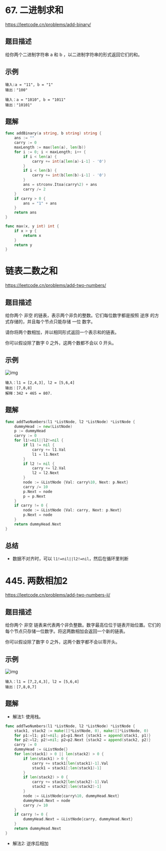 # 67. 二进制求和
https://leetcode.cn/problems/add-binary/

## 题目描述
给你两个二进制字符串 a 和 b ，以二进制字符串的形式返回它们的和。

## 示例
```
输入:a = "11", b = "1"
输出："100"
```
```
输入：a = "1010", b = "1011"
输出："10101"
```

## 题解
```go
func addBinary(a string, b string) string {
    ans := ""
    carry := 0
    maxLength := max(len(a), len(b))
    for i := 0; i < maxLength; i++ {
        if i < len(a) {
            carry += int(a[len(a)-i-1] - '0')
        }
        if i < len(b) {
            carry += int(b[len(b)-i-1] - '0')
        }
        ans = strconv.Itoa(carry%2) + ans
        carry /= 2
    }
    if carry > 0 {
        ans = "1" + ans
    }
    return ans
}

func max(x, y int) int {
    if x > y {
        return x
    }
    return y
}
```


# 链表二数之和
https://leetcode.cn/problems/add-two-numbers/

## 题目描述
给你两个 非空 的链表，表示两个非负的整数。它们每位数字都是按照 逆序 的方式存储的，并且每个节点只能存储 一位 数字。

请你将两个数相加，并以相同形式返回一个表示和的链表。

你可以假设除了数字 0 之外，这两个数都不会以 0 开头。


## 示例
![img](https://assets.leetcode-cn.com/aliyun-lc-upload/uploads/2021/01/02/addtwonumber1.jpg)
```
输入：l1 = [2,4,3], l2 = [5,6,4]
输出：[7,0,8]
解释：342 + 465 = 807.
```


## 题解
```go
func addTwoNumbers(l1 *ListNode, l2 *ListNode) *ListNode {
    dummyHead := new(ListNode)
    p := dummyHead
    carry := 0
    for l1!=nil||l2!=nil {
        if l1 != nil {
            carry += l1.Val
            l1 = l1.Next
        }
        if l2 != nil {
            carry += l2.Val
            l2 = l2.Next
        }
        node := &ListNode {Val: carry%10, Next: p.Next}
        carry /= 10
        p.Next = node
        p = p.Next
    }
    if carry != 0 {
        node := &ListNode {Val: carry, Next: p.Next}
        p.Next = node
    }
    return dummyHead.Next
}
```

## 总结
* 数据不对齐时，可以 `l1!=nil||l2!=nil`，然后在循环里判断


# 445. 两数相加2
https://leetcode.cn/problems/add-two-numbers-ii/

## 题目描述
给你两个 非空 链表来代表两个非负整数。数字最高位位于链表开始位置。它们的每个节点只存储一位数字。将这两数相加会返回一个新的链表。

你可以假设除了数字 0 之外，这两个数字都不会以零开头。

## 示例
![img](https://pic.leetcode-cn.com/1626420025-fZfzMX-image.png)
```
输入：l1 = [7,2,4,3], l2 = [5,6,4]
输出：[7,8,0,7]
```

## 题解
* 解法1: 使用栈。
```go
func addTwoNumbers(l1 *ListNode, l2 *ListNode) *ListNode {
    stack1, stack2 := make([]*ListNode, 0), make([]*ListNode, 0)
    for p1:=l1; p1!=nil; p1=p1.Next {stack1 = append(stack1, p1)}
    for p2:=l2; p2!=nil; p2=p2.Next {stack2 = append(stack2, p2)}
    carry := 0
    dummyHead := &ListNode{}
    for len(stack1) > 0 || len(stack2) > 0 {
        if len(stack1) > 0 {
            carry += stack1[len(stack1)-1].Val
            stack1 = stack1[:len(stack1)-1]
        }
        if len(stack2) > 0 {
            carry += stack2[len(stack2)-1].Val
            stack2 = stack2[:len(stack2)-1]
        }
        node := &ListNode{carry%10, dummyHead.Next}
        dummyHead.Next = node
        carry /= 10
    }
    if carry != 0 {
        dummyHead.Next = &ListNode{carry, dummyHead.Next}
    }
    return dummyHead.Next
}
```

* 解法2: 逆序后相加

